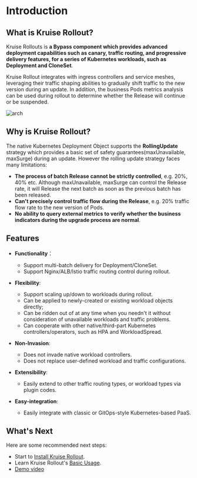 # Introduction
## What is Kruise Rollout?
Kruise Rollouts is **a Bypass component which provides advanced deployment capabilities such as canary, traffic routing, and progressive delivery features, for a series of Kubernetes workloads, such as Deployment and CloneSet**.

Kruise Rollout integrates with ingress controllers and service meshes, leveraging their traffic shaping abilities to gradually shift traffic to the new version during an update.
In addition, the business Pods metrics analysis can be used during rollout to determine whether the Release will continue or be suspended.

![arch](../images/rollout-arch.png)

## Why is Kruise Rollout?
The native Kubernetes Deployment Object supports the **RollingUpdate** strategy which provides a basic set of safety guarantees(maxUnavailable, maxSurge) during an update. However the rolling update strategy faces many limitations:
- **The process of batch Release cannot be strictly controlled**, e.g. 20%, 40% etc. Although maxUnavailable, maxSurge can control the Release rate, it will Release the next batch as soon as the previous batch has been released.
- **Can't precisely control traffic flow during the Release**, e.g. 20% traffic flow rate to the new version of Pods.
- **No ability to query external metrics to verify whether the business indicators during the upgrade process are normal**.

## Features
- **Functionality**：
  - Support multi-batch delivery for Deployment/CloneSet.
  - Support Nginx/ALB/Istio traffic routing control during rollout.

- **Flexibility**:
  - Support scaling up/down to workloads during rollout.
  - Can be applied to newly-created or existing workload objects directly;
  - Can be ridden out of at any time when you needn't it without consideration of unavailable workloads and traffic problems.
  - Can cooperate with other native/third-part Kubernetes controllers/operators, such as HPA and WorkloadSpread.

- **Non-Invasion**:
  - Does not invade native workload controllers.
  - Does not replace user-defined workload and traffic configurations.

- **Extensibility**:
  - Easily extend to other traffic routing types, or workload types via plugin codes.

- **Easy-integration**:
  - Easily integrate with classic or GitOps-style Kubernetes-based PaaS.

## What's Next
Here are some recommended next steps:
- Start to [Install Kruise Rollout](./installation.md).
- Learn Kruise Rollout's [Basic Usage](../tutorials/basic_usage.md).
- [Demo video](https://www.bilibili.com/video/BV1wT4y1Q7eD?spm_id_from=333.880.my_history.page.click)
